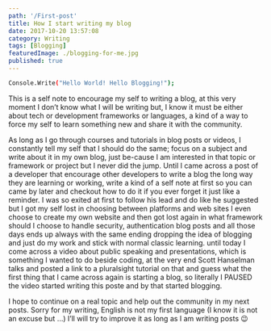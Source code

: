 ```yaml
---
path: '/First-post'
title: How I start writing my blog
date: 2017-10-20 13:57:08
category: Writing
tags: [Blogging]
featuredImage: ./blogging-for-me.jpg
published: true
---
```


``` bash
Console.Write("Hello World! Hello Blogging!");
```

This is a self note to encourage my self to writing a blog, at this very moment I don’t know what I will be writing but, I know it must be either about tech or development frameworks or languages, a kind of a way to force my self to learn something new and share it with the community.
<!-- more -->
As long as I go through courses and tutorials in blog posts or videos, I constantly tell my self that I should do the same; focus on a subject and write about it in my own blog, just be-cause I am interested in that topic or framework or project but I never did the jump. Until I came across a post of a developer that encourage other developers to write a blog the long way they are learning or working, write a kind of a self note at first so you can came by later and checkout how to do it if you ever forget it just like a reminder. I was so exited at first to follow his lead and do like he suggested but I got my self lost in choosing between platforms and web sites I even choose to create my own website and then got lost again in what framework should I choose to handle security, authentication blog posts and all those days ends up always with the same ending dropping the idea of blogging and just do my work and stick with normal classic learning. until today I come across a video about public speaking and presentations, which is something I wanted to do beside coding, at the very end Scott Hanselman talks and posted a link to a pluralsight tutorial on that and guess what the first thing that I came across again is starting a blog, so literally I PAUSED the video started writing this poste and by that started blogging.

I hope to continue on a real topic and help out the community in my next posts. Sorry for my writing, English is not my first language (I know it is not an excuse but …) I’ll will try to improve it as long as I am writing posts 😉
